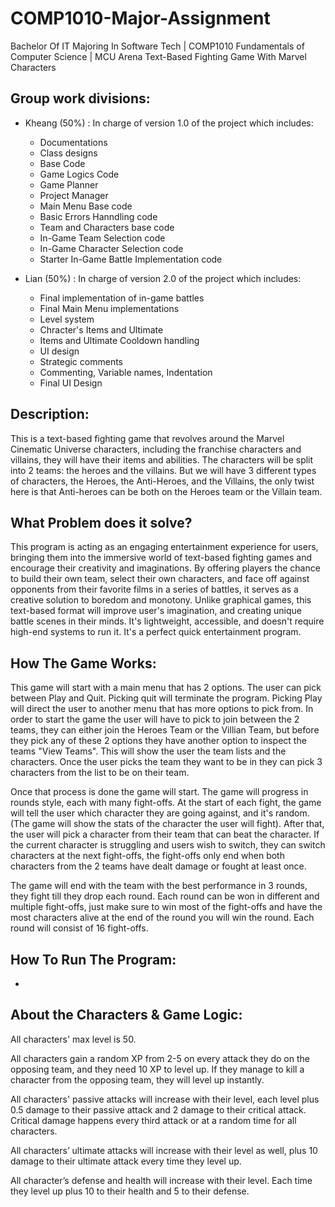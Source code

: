 # COMP1010-Major-Assignment
Bachelor Of IT Majoring In Software Tech |
COMP1010 Fundamentals of Computer Science |
MCU Arena Text-Based Fighting Game With Marvel Characters

## Group work divisions:
- Kheang (50%) : In charge of version 1.0 of the project which includes:
    + Documentations 
    + Class designs
    + Base Code 
    + Game Logics Code
    + Game Planner 
    + Project Manager
    + Main Menu Base code
    + Basic Errors Hanndling code
    + Team and Characters base code
    + In-Game Team Selection code
    + In-Game Character Selection code
    + Starter In-Game Battle Implementation code

- Lian (50%) : In charge of version 2.0 of the project which includes:
    + Final implementation of in-game battles
    + Final Main Menu implementations
    + Level system
    + Chracter's Items and Ultimate
    + Items and Ultimate Cooldown handling
    + UI design
    + Strategic comments
    + Commenting, Variable names, Indentation
    + Final UI Design

## Description:
This is a text-based fighting game that revolves around the Marvel Cinematic Universe characters, including the franchise characters and villains, they will have their items and abilities. The characters will be split into 2 teams: the heroes and the villains. But we will have 3 different types of characters, the Heroes, the Anti-Heroes, and the Villains, the only twist here is that Anti-heroes can be both on the Heroes team or the Villain team.

## What Problem does it solve?
This program is acting as an engaging entertainment experience for users, bringing them into the immersive world of text-based fighting games and encourage their creativity and imaginations. By offering players the chance to build their own team, select their own characters, and face off against opponents from their favorite films in a series of battles, it serves as a creative solution to boredom and monotony. Unlike graphical games, this text-based format will improve user's imagination, and creating unique battle scenes in their minds. It's lightweight, accessible, and doesn't require high-end systems to run it. It's a perfect quick entertainment program.

## How The Game Works:
This game will start with a main menu that has 2 options. The user can pick between Play and Quit. Picking quit will terminate the program. Picking Play will direct the user to another menu that has more options to pick from. In order to start the game the user will have to pick to join between the 2 teams, they can either join the Heroes Team or the Villian Team, but before they pick any of these 2 options they have another option to inspect the teams "View Teams". This will show the user the team lists and the characters. Once the user picks the team they want to be in they can pick 3 characters from the list to be on their team.

Once that process is done the game will start. The game will progress in rounds style, each with many fight-offs. At the start of each fight, the game will tell the user which character they are going against, and it's random. (The game will show the stats of the character the user will fight). After that, the user will pick a character from their team that can beat the character. If the current character is struggling and users wish to switch, they can switch characters at the next fight-offs, the fight-offs only end when both characters from the 2 teams have dealt damage or fought at least once.

The game will end with the team with the best performance in 3 rounds, they fight till they drop each round. Each round can be won in different and multiple fight-offs, just make sure to win most of the fight-offs and have the most characters alive at the end of the round you will win the round. Each round will consist of 16 fight-offs.

## How To Run The Program:
- 

## About the Characters & Game Logic:
All characters' max level is 50.

All characters gain a random XP from 2-5 on every attack they do on the opposing team, and they need 10 XP to level up. If they manage to kill a character from the opposing team, they will level up instantly.

All characters' passive attacks will increase with their level, each level plus 0.5 damage to their passive attack and 2 damage to their critical attack. Critical damage happens every third attack or at a random time for all characters.

All characters’ ultimate attacks will increase with their level as well, plus 10 damage to their ultimate attack every time they level up.

All character’s defense and health will increase with their level. Each time they level up plus 10 to their health and 5 to their defense.

